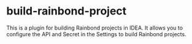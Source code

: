# build-rainbond-project
This is a plugin for building Rainbond projects in IDEA. 
It allows you to configure the API and Secret in the Settings to build Rainbond projects. 
